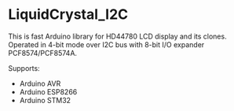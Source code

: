 # LiquidCrystal_I2C
This is fast Arduino library for HD44780 LCD display and its clones. Operated in 4-bit mode over I2C bus with 8-bit I/O expander PCF8574/PCF8574A.

Supports:
- Arduino AVR
- Arduino ESP8266
- Arduino STM32
